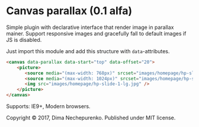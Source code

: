 # Canvas parallax (0.1 alfa)

Simple plugin with declarative interface that render image in parallax mainer. Support responsive images and gracefully fall to default images if JS is disabled.

Just import this module and add this structure with `data`-attributes.

```html
<canvas data-parallax data-start="top" data-offset="20">
    <picture>
       <source media="(max-width: 768px)" srcset="images/homepage/hp-slide-1-sm.jpg">
       <source media="(max-width: 1024px)" srcset="images/homepage/hp-slide-1-md.jpg">
       <img src="images/homepage/hp-slide-1-lg.jpg" />
    </picture>
</canvas>
```

Supports: IE9+, Modern browsers.

Copyright © 2017, Dima Nechepurenko. Published under MIT license.
